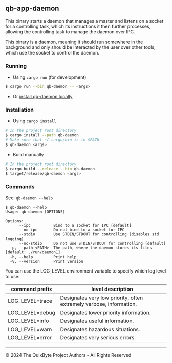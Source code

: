 ## qb-app-daemon

This binary starts a daemon that manages a master
and listens on a socket for a controlling task, which
its instructions it then further processes, allowing
the controlling task to manage the daemon over IPC.

This binary is a daemon, meaning it should run somewhere
in the background and only should be interacted by the user
over other tools, which use the socket to control the daemon.

### Running

- Using `cargo run` (for development)
```sh
$ cargo run --bin qb-daemon -- <args>
```
- Or [install qb-daemon locally](#installation)

### Installation

- Using `cargo install`
```sh
# In the project root directory
$ cargo install --path qb-daemon
# Make sure that ~/.cargo/bin is in $PATH
$ qb-daemon <args>
```
- Build manually
```sh
# In the project root directory
$ cargo build --release --bin qb-daemon
$ target/release/qb-daemon <args>
```

### Commands

See: `qb-daemon --help`
```
$ qb-daemon --help
Usage: qb-daemon [OPTIONS]

Options:
      --ípc          Bind to a socket for IPC [default]
      --no-ipc       Do not bind to a socket for IPC
      --stdio        Use STDIN/STDOUT for controlling (disables std logging)
      --no-stdio     Do not use STDIN/STDOUT for controlling [default]
  -p, --path <PATH>  The path, where the daemon stores its files [default: ./run/daemon1]
  -h, --help         Print help
  -V, --version      Print version
```

You can use the LOG_LEVEL environment variable to specify which log level to use:

command prefix|level description
---|---
LOG_LEVEL=trace|Designates very low priority, often extremely verbose, information.
LOG_LEVEL=debug|Designates lower priority information.
LOG_LEVEL=info|Designates useful information.
LOG_LEVEL=warn|Designates hazardous situations.
LOG_LEVEL=error|Designates very serious errors.

----

&copy; 2024 The QuixByte Project Authors - All Rights Reserved
